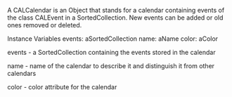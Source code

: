 A CALCalendar is an Object that stands for a calendar containing events of the class CALEvent in a SortedCollection. New events can be added or old ones removed or deleted.

Instance Variables
	events:			aSortedCollection
	name:			aName
	color: 			aColor
						
events 
	- a SortedCollection containing the events stored in the calendar
	
name
	- name of the calendar to describe it and distinguish it from other calendars 

color
	- color attribute for the calendar